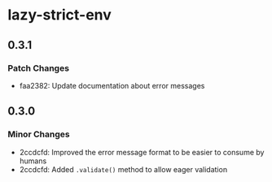 # lazy-strict-env

## 0.3.1

### Patch Changes

- faa2382: Update documentation about error messages

## 0.3.0

### Minor Changes

- 2ccdcfd: Improved the error message format to be easier to consume by humans
- 2ccdcfd: Added `.validate()` method to allow eager validation
